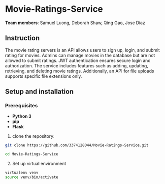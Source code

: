 # Movie-Ratings-Service

**Team members**: Samuel Luong, Deborah Shaw, Qing Gao, Jose Diaz
## Instruction
The movie rating servers is an API allows users to sign up, login, and submit rating for movies. Admins can manage movies in the database but are not allowed to submit ratings. JWT authentication ensures secure login and authorization. The service includes features such as adding, updating, retrieving, and deleting movie ratings. Additionally, an API for file uploads supports specific file extensions only.

## Setup and installation
### Prerequisites
- **Python 3**
- **pip**
- **Flask**

1. clone the repository: 
```bash
git clone https://github.com/3374128044/Movie-Ratings-Service.git
```
```bash
cd Movie-Ratings-Service
```

2. Set up virtual environment
```bash
virtualenv venv
source venv/bin/activate
```

